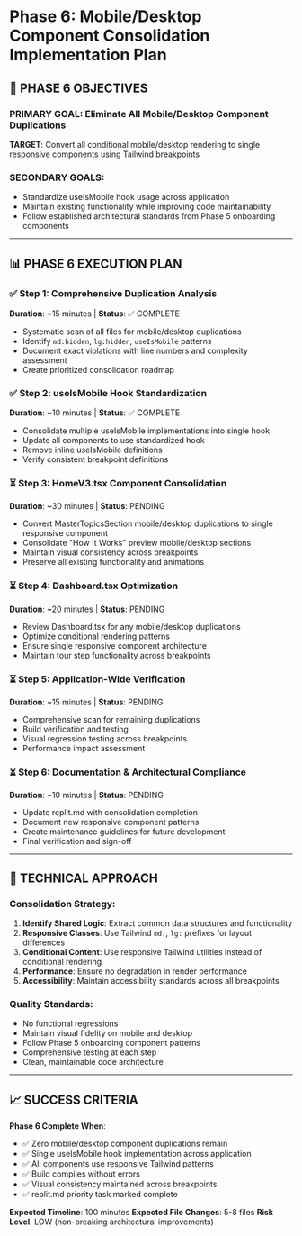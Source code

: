 # Phase 6: Mobile/Desktop Component Consolidation Implementation Plan

## 🎯 **PHASE 6 OBJECTIVES**

### **PRIMARY GOAL**: Eliminate All Mobile/Desktop Component Duplications
**TARGET**: Convert all conditional mobile/desktop rendering to single responsive components using Tailwind breakpoints

### **SECONDARY GOALS**: 
- Standardize useIsMobile hook usage across application
- Maintain existing functionality while improving code maintainability
- Follow established architectural standards from Phase 5 onboarding components

---

## 📊 **PHASE 6 EXECUTION PLAN**

### **✅ Step 1: Comprehensive Duplication Analysis** 
**Duration**: ~15 minutes | **Status**: ✅ COMPLETE
- Systematic scan of all files for mobile/desktop duplications
- Identify `md:hidden`, `lg:hidden`, `useIsMobile` patterns
- Document exact violations with line numbers and complexity assessment
- Create prioritized consolidation roadmap

### **✅ Step 2: useIsMobile Hook Standardization**
**Duration**: ~10 minutes | **Status**: ✅ COMPLETE  
- Consolidate multiple useIsMobile implementations into single hook
- Update all components to use standardized hook
- Remove inline useIsMobile definitions
- Verify consistent breakpoint definitions

### **⏳ Step 3: HomeV3.tsx Component Consolidation**
**Duration**: ~30 minutes | **Status**: PENDING
- Convert MasterTopicsSection mobile/desktop duplications to single responsive component
- Consolidate "How It Works" preview mobile/desktop sections
- Maintain visual consistency across breakpoints
- Preserve all existing functionality and animations

### **⏳ Step 4: Dashboard.tsx Optimization** 
**Duration**: ~20 minutes | **Status**: PENDING
- Review Dashboard.tsx for any mobile/desktop duplications
- Optimize conditional rendering patterns
- Ensure single responsive component architecture
- Maintain tour step functionality across breakpoints

### **⏳ Step 5: Application-Wide Verification**
**Duration**: ~15 minutes | **Status**: PENDING
- Comprehensive scan for remaining duplications
- Build verification and testing
- Visual regression testing across breakpoints
- Performance impact assessment

### **⏳ Step 6: Documentation & Architectural Compliance**
**Duration**: ~10 minutes | **Status**: PENDING
- Update replit.md with consolidation completion
- Document new responsive component patterns
- Create maintenance guidelines for future development
- Final verification and sign-off

---

## 🔧 **TECHNICAL APPROACH**

### **Consolidation Strategy**:
1. **Identify Shared Logic**: Extract common data structures and functionality
2. **Responsive Classes**: Use Tailwind `md:`, `lg:` prefixes for layout differences
3. **Conditional Content**: Use responsive Tailwind utilities instead of conditional rendering
4. **Performance**: Ensure no degradation in render performance
5. **Accessibility**: Maintain accessibility standards across all breakpoints

### **Quality Standards**:
- No functional regressions
- Maintain visual fidelity on mobile and desktop
- Follow Phase 5 onboarding component patterns
- Comprehensive testing at each step
- Clean, maintainable code architecture

---

## 📈 **SUCCESS CRITERIA**

**Phase 6 Complete When**:
- ✅ Zero mobile/desktop component duplications remain
- ✅ Single useIsMobile hook implementation across application  
- ✅ All components use responsive Tailwind patterns
- ✅ Build compiles without errors
- ✅ Visual consistency maintained across breakpoints
- ✅ replit.md priority task marked complete

**Expected Timeline**: 100 minutes
**Expected File Changes**: 5-8 files
**Risk Level**: LOW (non-breaking architectural improvements)